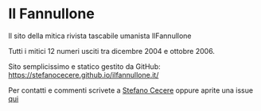 # Il Fannullone

Il sito della mitica rivista tascabile umanista IlFannullone

Tutti i mitici 12 numeri usciti tra dicembre 2004 e ottobre 2006.

Sito semplicissimo e statico gestito da GitHub: https://stefanocecere.github.io/ilfannullone.it/

Per contatti e commenti scrivete a [Stefano Cecere](https://github.com/StefanoCecere) oppure aprite una issue [qui](https://github.com/StefanoCecere/ilfannullone.it/)

